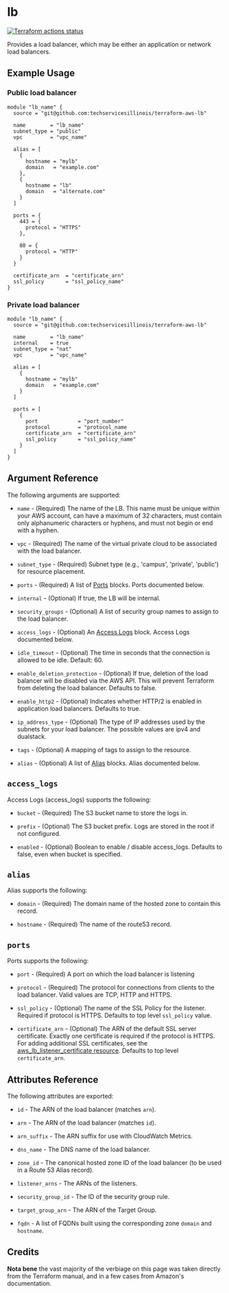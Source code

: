 # lb

[![Terraform actions status](https://github.com/techservicesillinois/terraform-aws-lb/workflows/terraform/badge.svg)](https://github.com/techservicesillinois/terraform-aws-lb/actions)

Provides a load balancer, which may be either an application or
network load balancers.

Example Usage
-----------------

### Public load balancer
```hcl
module "lb_name" {
  source = "git@github.com:techservicesillinois/terraform-aws-lb"

  name        = "lb_name"
  subnet_type = "public"
  vpc         = "vpc_name"

  alias = [ 
    {
      hostname = "mylb"
      domain   = "example.com"
    },
    {
      hostname = "lb"
      domain   = "alternate.com"
    }
  ]

  ports = {
    443 = {
      protocol = "HTTPS" 
    },

    80 = {
      protocol = "HTTP" 
    }    
  }
  
  certificate_arn  = "certificate_arn"
  ssl_policy       = "ssl_policy_name" 
}
```

### Private load balancer
```hcl
module "lb_name" {
  source = "git@github.com:techservicesillinois/terraform-aws-lb"

  name        = "lb_name"
  internal    = true
  subnet_type = "nat"
  vpc         = "vpc_name"

  alias = [
    {
      hostname = "mylb"
      domain   = "example.com"
    }
  ]

  ports = [
    {
      port             = "port_number"
      protocol         = "protocol_name 
      certificate_arn  = "certificate_arn"
      ssl_policy       = "ssl_policy_name"
    }
  ]  
}
```


Argument Reference
-----------------

The following arguments are supported:

* `name` - (Required) The name of the LB. This name must be unique
within your AWS account, can have a maximum of 32 characters, must
contain only alphanumeric characters or hyphens, and must not begin
or end with a hyphen.

* `vpc` - (Required) The name of the virtual private cloud to be
associated with the load balancer.

* `subnet_type` - (Required) Subnet type (e.g., 'campus', 'private', 'public') for resource placement.

* `ports` - (Required) A list of [Ports](#ports) blocks. Ports
documented below.

* `internal` - (Optional) If true, the LB will be internal.

* `security_groups` - (Optional) A list of security group names to
assign to the load balancer.

* `access_logs` - (Optional) An [Access Logs](#access_logs) block.
Access Logs documented below.

* `idle_timeout` - (Optional) The time in seconds that the connection
is allowed to be idle. Default: 60.

* `enable_deletion_protection` - (Optional) If true, deletion of
the load balancer will be disabled via the AWS API. This will prevent
Terraform from deleting the load balancer. Defaults to false.

* `enable_http2` - (Optional) Indicates whether HTTP/2 is enabled
in application load balancers. Defaults to true.

* `ip_address_type` - (Optional) The type of IP addresses used by
the subnets for your load balancer. The possible values are ipv4
and dualstack.

* `tags` - (Optional) A mapping of tags to assign to the resource.

* `alias` - (Optional) A list of [Alias](#alias) blocks. Alias
documented below.

`access_logs`
-------

Access Logs (access_logs) supports the following:

* `bucket` - (Required) The S3 bucket name to store the logs in.

* `prefix` - (Optional) The S3 bucket prefix. Logs are stored in
the root if not configured.

* `enabled` - (Optional) Boolean to enable / disable access_logs.
Defaults to false, even when bucket is specified.

`alias`
-------

Alias supports the following:

* `domain` - (Required) The domain name of the hosted zone to contain
this record.

* `hostname` - (Required) The name of the route53 record.

`ports`
-------

Ports supports the following:

* `port` - (Required) A port on which the load balancer is listening

* `protocol` - (Required) The protocol for connections from clients
to the load balancer. Valid values are TCP, HTTP and HTTPS.

* `ssl_policy` - (Optional) The name of the SSL Policy for the
listener. Required if protocol is HTTPS. Defaults to top level
`ssl_policy` value.

* `certificate_arn` - (Optional) The ARN of the default SSL server
certificate. Exactly one certificate is required if the protocol
is HTTPS. For adding additional SSL certificates, see the
[aws_lb_listener_certificate resource](https://www.terraform.io/docs/providers/aws/r/lb_listener_certificate.html).
Defaults to top level `certificate_arn`.

Attributes Reference
--------------------

The following attributes are exported:

* `id` - The ARN of the load balancer (matches `arn`).

* `arn` - The ARN of the load balancer (matches `id`).

* `arn_suffix` - The ARN suffix for use with CloudWatch Metrics.

* `dns_name` - The DNS name of the load balancer.

* `zone_id` - The canonical hosted zone ID of the load balancer (to
be used in a Route 53 Alias record).

* `listener_arns` - The ARNs of the listeners.

* `security_group_id` - The ID of the security group rule.

* `target_group_arn` - The ARN of the Target Group.

* `fqdn` - A list of FQDNs built using the corresponding zone
`domain` and `hostname`.

Credits
--------------------

**Nota bene** the vast majority of the verbiage on this page was
taken directly from the Terraform manual, and in a few cases from
Amazon's documentation.
